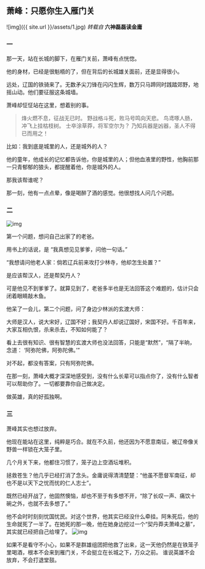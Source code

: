 ## 萧峰：只愿你生入雁门关

![img]({{ site.url }}/assets/1.jpg)
*转载自* **六神磊磊读金庸**

### 一
那一天，站在长城的脚下，在雁门关前，萧峰有点恍惚。

他的身材，已经是很魁梧的了，但在背后的长城雄关面前，还是显得很小。

远处，辽国的铁骑来了。无数矛尖刀锋在闪闪生辉，数万只马蹄同时践踏郊野，地摇山动。他们要征服这条城墙。

萧峰却怔怔站在这里，想着别的事。


>烽火燃不息，征战无已时。
野战格斗死，败马号鸣向天悲。
鸟鸢啄人肠，冲飞上挂枯枝树。
士卒涂草莽，将军空尔为？
乃知兵器是凶器，圣人不得已而用之！

比如：我到底是城里的人，还是城外的人？

他的童年，他成长的记忆都告诉他，你是城里的人；但他血液里的野性，他胸前那一只青郁郁的狼头，都提醒着他，你是城外的人。

那我该帮谁呢？

那一刻，他有一点点晕，像是喝醉了酒的感觉。他很想找人问几个问题。

### 二
![img]('https://raw.githubusercontent.com/Vigor-AI/Demo1/master/assets/2.jpg')

第一个问题，想问自己出家了的老爸。

用书上的话说，是 “我真想见见爹爹，问他一句话。”

“我想请问他老人家：倘若辽兵前来攻打少林寺，他却怎生处置？”

是应该帮汉人，还是帮契丹人？

可是他见不到爹爹了。就算见到了，老爸多半也是无法回答这个难题的，估计只会闭着眼睛敲木鱼。

他呆了一会儿，第二个问题，问了身边少林派的玄渡大师：

大师是汉人，说大宋好，辽国不好；我契丹人却说辽国好，宋国不好。千百年来，大家互相仇恨，杀来杀去，不知如何能了？

看上去很有知识、很有智慧的玄渡大师也没法回答，只能是“默然”，“隔了半晌，念道： ‘阿弥陀佛，阿弥陀佛。’”

对不起，都没有答案，只有阿弥陀佛。

在那一刻，萧峰大概才深深地感受到，没有什么长辈可以指点你了，没有什么智者可以帮助你了。一切都要靠你自己做决定。

做英雄，真的好孤独啊。

### 三
萧峰其实也想过放弃。

他现在能站在这里，纯粹是巧合。就在不久前，他还因为不愿意南征，被辽帝像关野兽一样锁在大笼子里。

几个月关下来，他都住习惯了，笼子边上空酒坛堆积。

拯救苍生？他几乎已经打消了念头。金庸说得清清楚楚：“他虽不愿督军南征，却也不是以天下之忧而忧的仁人志士”。

既然已经开战了，他固然懊恼，却也不至于有多想不开，“除了长叹一声、痛饮十碗之外，也就不去多想了。”

他不会时时刻刻忧国忧民。对这个世界，他其实已经没什么牵挂。阿朱死后，他的生命就死了一半了。在她死的那一晚，他在她身边挖过一个“契丹莽夫萧峰之墓”，其实就已经把自己给埋了。
![img]('https://raw.githubusercontent.com/Vigor-AI/Demo1/master/assets/3.jpg')

如果不是看守不小心，如果不是群雄组团把他救了出来，这一天他仍然是在铁笼子里喝酒，根本不会来到雁门关，不会挺立在长城之下，万众之前。
谁说英雄不会放弃，不会打退堂鼓。

